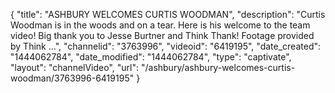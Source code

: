 {
    "title": "ASHBURY WELCOMES CURTIS WOODMAN",
    "description": "Curtis Woodman is in the woods and on a tear. Here is his welcome to the team video! Big thank you to Jesse Burtner and Think Thank! Footage provided by Think ...",
    "channelid": "3763996",
    "videoid": "6419195",
    "date_created": "1444062784",
    "date_modified": "1444062784",
    "type": "captivate",
    "layout": "channelVideo",
    "url": "\/ashbury\/ashbury-welcomes-curtis-woodman\/3763996-6419195"
}